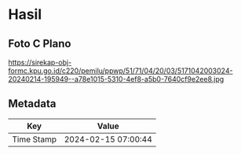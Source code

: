 # Hasil

## Foto C Plano

https://sirekap-obj-formc.kpu.go.id/c220/pemilu/ppwp/51/71/04/20/03/5171042003024-20240214-195949--a78e1015-5310-4ef8-a5b0-7640cf9e2ee8.jpg


## Metadata

| Key        | Value               |
| ---------- | ------------------- |
| Time Stamp | 2024-02-15 07:00:44 |



